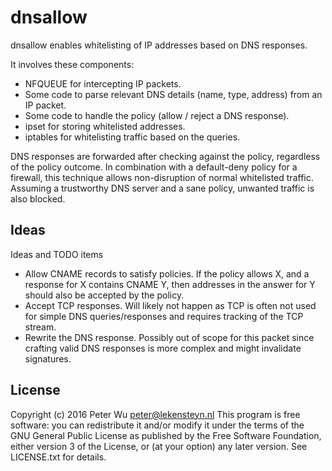 dnsallow
========
dnsallow enables whitelisting of IP addresses based on DNS responses.

It involves these components:

 - NFQUEUE for intercepting IP packets.
 - Some code to parse relevant DNS details (name, type, address) from an IP
   packet.
 - Some code to handle the policy (allow / reject a DNS response).
 - ipset for storing whitelisted addresses.
 - iptables for whitelisting traffic based on the queries.

DNS responses are forwarded after checking against the policy, regardless of the
policy outcome. In combination with a default-deny policy for a firewall, this
technique allows non-disruption of normal whitelisted traffic. Assuming a
trustworthy DNS server and a sane policy, unwanted traffic is also blocked.

Ideas
-----
Ideas and TODO items

 - Allow CNAME records to satisfy policies. If the policy allows X, and a
   response for X contains CNAME Y, then addresses in the answer for Y should
   also be accepted by the policy.
 - Accept TCP responses. Will likely not happen as TCP is often not used for
   simple DNS queries/responses and requires tracking of the TCP stream.
 - Rewrite the DNS response. Possibly out of scope for this packet since
   crafting valid DNS responses is more complex and might invalidate signatures.

License
-------
Copyright (c) 2016 Peter Wu <peter@lekensteyn.nl>
This program is free software: you can redistribute it and/or modify
it under the terms of the GNU General Public License as published by
the Free Software Foundation, either version 3 of the License, or
(at your option) any later version. See LICENSE.txt for details.
